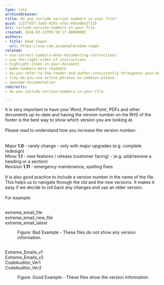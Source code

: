 ```yaml
---
type: rule
archivedreason: 
title: Do you include version numbers in your file?
guid: 121f7d57-3ad5-4291-a7dc-95badbe2711b
uri: include-version-numbers-in-your-file
created: 2016-03-22T05:59:17.0000000Z
authors:
- title: Adam Cogan
  url: https://ssw.com.au/people/adam-cogan
related:
- use-correct-symbols-when-documenting-instructions
- use-the-right-order-of-instructions
- highlight-items-in-your-document
- make-numbers-more-readable
- do-you-refer-to-the-reader-and-author-consistently-throughout-your-document
- tiny-do-you-use-active-phrases-no-zombies-please
- awesome-documentation
redirects:
- do-you-include-version-numbers-in-your-file

---
```



<div>​It is very important to have your Word, PowerPoint, PDFs and other documents up-to-date and having the version number on the RHS of the footer is the best way to show which version you are looking at.<br><br></div><div>Please read to understand how you increase the version number&#58;</div>
<br><excerpt class='endintro'></excerpt><br>
<div>​Major <strong>1.0</strong> - rarely change - only with major upgrades (e.g. complete redesign)</div><div>Minor <strong>1.1</strong> - new features / release (customer facing) - (e.g. add/remove a heading or a section)</div><div>Revision <strong>1.11</strong> - emergency maintenance, spelling fixes</div><div>​<br></div><div>It is also good practice to include a version number in the name of the file. This helps us to navigate through the old and the new versions. It makes it easy if we decide to roll back any changes and use an older version.</div><div><br></div><div>For example&#58;</div><div><br></div><p class="ssw15-rteElement-GreyBox">extreme_email_file<br>extreme_email_new_file<br>extreme_email_latest</p><dd class="ssw15-rteElement-FigureBad">Figure&#58; Bad Example - These files do not show any version information.</dd><div><br></div><p class="ssw15-rteElement-GreyBox">Extreme_Emails_v1​<br>Extreme_Emails_v2<br>CodeAuditor_Ver1<br>CodeAuditor_Ver2​</p><dd class="ssw15-rteElement-FigureGood">Figure&#58; Good Example - These files show the version information.</dd>


